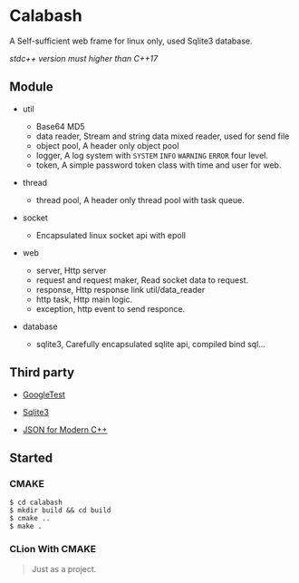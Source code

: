 # Calabash
A Self-sufficient web frame for linux only, used Sqlite3 database.

*stdc++ version must higher than C++17* 


## Module

* util
  * Base64 MD5
  * data reader, Stream and string data mixed reader, used for send file
  * object pool, A header only object pool
  * logger, A log system with `SYSTEM` `INFO` `WARNING` `ERROR` four level.
  * token, A simple password token class with time and user for web.
* thread
  
  * thread pool, A header only thread pool with task queue.
* socket
  
  * Encapsulated linux socket api with epoll 
* web
  * server, Http server
  * request and request maker, Read socket data to request.
  * response, Http response link util/data_reader
  * http task, Http main logic.
  * exception, http event to send responce.
* database
  
  * sqlite3, Carefully encapsulated sqlite api, compiled bind sql...
  
  

## Third party

*  [GoogleTest](https://github.com/google/googletest)

*  [Sqlite3](https://sqlite.org)

*  [JSON for Modern C++](https://github.com/nlohmann/json)


## Started

### CMAKE

``` shell
$ cd calabash
$ mkdir build && cd build
$ cmake ..
$ make .
```

### CLion With CMAKE

> Just as a project.
